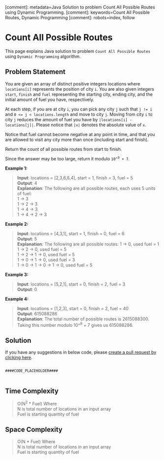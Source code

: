 [comment]: metadata=Java Solution to problem Count All Possible Routes using Dynamic Programming.
[comment]: keywords=Count All Possible Routes, Dynamic Programming
[comment]: robots=index, follow


<h1>Count All Possible Routes</h1>
<p>
This page explains Java solution to problem <code class="inline">Count All Possible Routes</code> using <code class="inline">Dynamic Programming</code> algorithm.
</p>


<h2 class="heading">Problem Statement</h2>
<p>
You are given an array of distinct positive integers locations where <code class="inline">locations[i]</code> represents the position of city <code class="inline">i</code>. You are also given integers <code class="inline">start</code>, <code class="inline">finish</code> and <code class="inline">fuel</code> representing the starting city, ending city, and the initial amount of fuel you have, respectively.
</p>
<p>
At each step, if you are at city <code class="inline">i</code>, you can pick any city <code class="inline">j</code> such that <code class="inline">j != i</code> and <code class="inline">0 <= j < locations.length</code> and move to city <code class="inline">j</code>. Moving from city <code class="inline">i</code> to city <code class="inline">j</code> reduces the amount of fuel you have by <code class="inline">|locations[i] - locations[j]|</code>. Please notice that <code class="inline">|x|</code> denotes the absolute value of <code class="inline">x</code>.
</p>
<p>
Notice that fuel cannot become negative at any point in time, and that you are allowed to visit any city more than once (including start and finish).
</p>
<p>
Return the count of all possible routes from start to finish.
</p>
<p>
Since the answer may be too large, return it modulo <code class="inline">10^<sup>9</sup> + 7</code>.
</p>


<b>Example 1:</b>
<blockquote>
<p>
<b>Input</b>: locations = [2,3,6,8,4], start = 1, finish = 3, fuel = 5<br/>
<b>Output</b>: 4<br/>
<b>Explanation</b>: The following are all possible routes, each uses 5 units of fuel:<br />
1 -> 3<br />
1 -> 2 -> 3<br />
1 -> 4 -> 3<br />
1 -> 4 -> 2 -> 3<br />
</p>
</blockquote>

<b>Example 2:</b>
<blockquote>
<p>
<b>Input</b>: locations = [4,3,1], start = 1, finish = 0, fuel = 6<br/>
<b>Output</b>: 5<br/>
<b>Explanation</b>: The following are all possible routes:
1 -> 0, used fuel = 1<br />
1 -> 2 -> 0, used fuel = 5<br />
1 -> 2 -> 1 -> 0, used fuel = 5<br />
1 -> 0 -> 1 -> 0, used fuel = 3<br />
1 -> 0 -> 1 -> 0 -> 1 -> 0, used fuel = 5<br />
</p>
</blockquote>

<b>Example 3:</b>
<blockquote>
<p>
<b>Input</b>: locations = [5,2,1], start = 0, finish = 2, fuel = 3<br/>
<b>Output</b>: 0<br/>
</p>
</blockquote>

<b>Example 4:</b>
<blockquote>
<p>
<b>Input</b>: locations = [1,2,3], start = 0, finish = 2, fuel = 40<br/>
<b>Output</b>: 615088286<br/>
<b>Explanation</b>: The total number of possible routes is 2615088300. Taking this number modulo 10^<sup>9</sup> + 7 gives us 615088286.
</p>
</blockquote>


<h2 class="heading">Solution</h2>
If you have any suggestions in below code, please <a href="####LINK_PLACEHOLDER####" target="_blank" rel="noopener noreferrer" class="absolute">create a pull request by clicking here</a>.
<pre>
<code class="language-java">
####CODE_PLACEHOLDER####
</code>
</pre>


<h2 class="heading">Time Complexity</h2>
<blockquote>
<p>
O(N<sup>2</sup> * Fuel) Where <br />
N is total number of locations in an input array<br />
Fuel is starting quantity of fuel
</p>
</blockquote>


<h2 class="heading">Space Complexity</h2>
<blockquote>
<p>
O(N * Fuel) Where <br />
N is total number of locations in an input array<br />
Fuel is starting quantity of fuel
</p>
</blockquote>